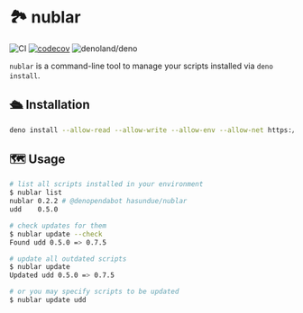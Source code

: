 # :national_park: nublar

<!-- deno-fmt-ignore-start -->

![CI](https://github.com/hasundue/nublar/actions/workflows/ci.yml/badge.svg)
[![codecov](https://codecov.io/gh/hasundue/nublar/branch/main/graph/badge.svg?token=7BS432RAXB)](https://codecov.io/gh/hasundue/nublar)
![denoland/deno](https://img.shields.io/badge/Deno-v1.34.2-informational?logo=deno) <!-- @denopendabot denoland/deno -->

<!-- deno-fmt-ignore-end -->

`nublar` is a command-line tool to manage your scripts installed via
`deno install`.

## :passenger_ship: Installation

```sh
deno install --allow-read --allow-write --allow-env --allow-net https://deno.land/x/nublar@0.2.2/nublar.ts
```

## :world_map: Usage

```sh
# list all scripts installed in your environment
$ nublar list
nublar 0.2.2 # @denopendabot hasundue/nublar
udd    0.5.0

# check updates for them
$ nublar update --check
Found udd 0.5.0 => 0.7.5

# update all outdated scripts
$ nublar update
Updated udd 0.5.0 => 0.7.5

# or you may specify scripts to be updated
$ nublar update udd
```
